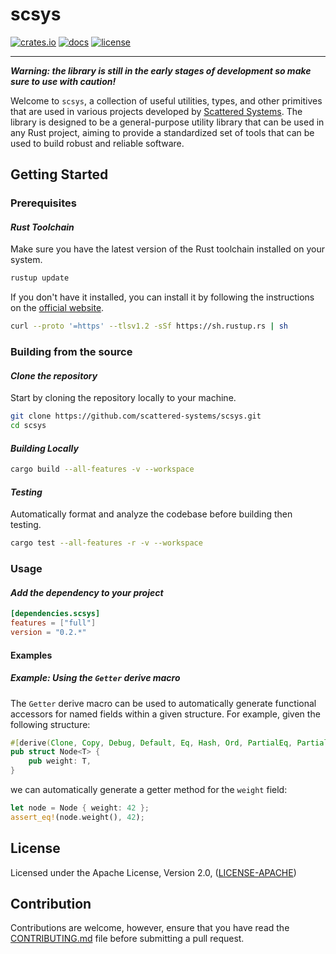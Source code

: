 # scsys

[![crates.io](https://img.shields.io/crates/v/scsys.svg)](https://crates.io/crates/scsys)
[![docs](https://docs.rs/scsys/badge.svg)](https://docs.rs/scsys)
[![license](https://img.shields.io/crates/l/scsys.svg)](https://crates.io/crates/scsys)

***

_**Warning: the library is still in the early stages of development so make sure to use with caution!**_

Welcome to `scsys`, a collection of useful utilities, types, and other primitives that are used in various projects developed by [Scattered Systems](https://github.com/scattered-systems). The library is designed to be a general-purpose utility library that can be used in any Rust project, aiming to provide a standardized set of tools that can be used to build robust and reliable software.

## Getting Started

### Prerequisites

#### _Rust Toolchain_

Make sure you have the latest version of the Rust toolchain installed on your system.

```bash
rustup update
```

If you don't have it installed, you can install it by following the instructions on the [official website](https://www.rust-lang.org/tools/install).

```bash
curl --proto '=https' --tlsv1.2 -sSf https://sh.rustup.rs | sh
```

### Building from the source

#### _Clone the repository_

Start by cloning the repository locally to your machine.

```bash
git clone https://github.com/scattered-systems/scsys.git
cd scsys
```

#### _Building Locally_

```bash
cargo build --all-features -v --workspace
```

#### _Testing_

Automatically format and analyze the codebase before building then testing.

```bash
cargo test --all-features -r -v --workspace
```

### Usage

#### _Add the dependency to your project_

```toml
[dependencies.scsys]
features = ["full"]
version = "0.2.*"
```

#### Examples

##### _Example: Using the `Getter` derive macro_

The `Getter` derive macro can be used to automatically generate functional accessors for named fields within a given structure. For example, given the following structure:

```rust
#[derive(Clone, Copy, Debug, Default, Eq, Hash, Ord, PartialEq, PartialOrd, scsys::Getter)]
pub struct Node<T> {
    pub weight: T,
}
```

we can automatically generate a getter method for the `weight` field:

```rust
let node = Node { weight: 42 };
assert_eq!(node.weight(), 42);
```

## License

Licensed under the Apache License, Version 2.0, ([LICENSE-APACHE](http://www.apache.org/licenses/LICENSE-2.0))

## Contribution

Contributions are welcome, however, ensure that you have read the [CONTRIBUTING.md](CONTRIBUTING.md) file before submitting a pull request.
